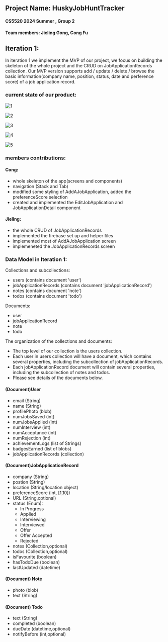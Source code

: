 ## Project Name: HuskyJobHuntTracker
#### CS5520 2024 Summer , Group 2
#### Team members: Jieling Gong, Cong Fu


## Iteration 1:

In iteration 1 we implement the MVP of our project, we focus on building the skeleton of the whole project and the CRUD on JobApplicationRecords collection. Our
MVP version supports add / update / delete / browse the basic information(company name, position, status, date and perference score) of a job application record.


### current state of our product:
![1](https://github.com/user-attachments/assets/76d430f2-571c-4482-ac39-d1828e96c1bf)

![2](https://github.com/user-attachments/assets/28a549a5-cbe0-4996-8464-fb4964bb18dc)

![3](https://github.com/user-attachments/assets/380096df-3de2-4710-a7a0-0d7021d662aa)

![4](https://github.com/user-attachments/assets/9bce4604-9e58-42eb-92a1-87e42ad73e79)

![5](https://github.com/user-attachments/assets/2c959d4d-bbe1-4222-9478-3b54ef896305)



### members contributions:
#### Cong:
- whole skeleton of the app(screens and components)
- navigation (Stack and Tab)
- modified some styling of AddAJobApplication, added the preferenceScore selection
- created and implemented the EditJobApplication and JobApplicationDetail component


#### Jieling:
- the whole CRUD of JobApplicationRecords
- implemented the firebase set up and helper files
- implemented most of AddAJobApplication screen
- implemeneted the JobApplicationRecords screen


### Data Model in Iteration 1:

Collections and subcollections: 
- users (contains document 'user')
- jobApplicationRecords (contains document 'jobApplicationRecord')
- notes (contains document 'note')
- todos (contains document 'todo')

Documents: 
- user
- jobApplicationRecord
- note
- todo

The organization of the collections and documents:
- The top level of our collection is the users collection.
- Each user in users collection will have a document, which contains several properties, including the subcollection of jobApplicationRecords.
- Each jobApplicationRecord document will contain several properties, including the subcollection of notes and todos.
- Please see details of the documents below.


#### (Document)User
- email (String)
- name (String)
- profilePhoto (blob)
- numJobsSaved (int)
- numJobsApplied (int)
- numInterview (int)
- numAcceptance (int)
- numRejection (int)
- achievementLogs (list of Strings)
- badgesEarned (list of blobs)
- jobApplicationRecords (collection)

#### (Document)JobApplicationRecord
- company (String)
- postion (String)
- location (String/location object)
- preferenceScore (int, [1,10])
- URL (String,optional)
- status (Enum):
    - In Progress
    - Applied
    - Interviewing
    - Interviewed
    - Offer
    - Offer Accepted
    - Rejected
- notes (Collection,optional)
- todos (Collection,optional)
- isFavourite (boolean)
- hasTodoDue (boolean)
- lastUpdated (datetime)


#### (Document) Note
- photo (blob)
- text (String)

#### (Document) Todo
- text (String)
- completed (boolean)
- dueDate (datetime,optional)
- notifyBefore (int,optional)







